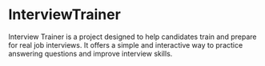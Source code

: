 # InterviewTrainer
Interview Trainer is a project designed to help candidates train and prepare for real job interviews. It offers a simple and interactive way to practice answering questions and improve interview skills.